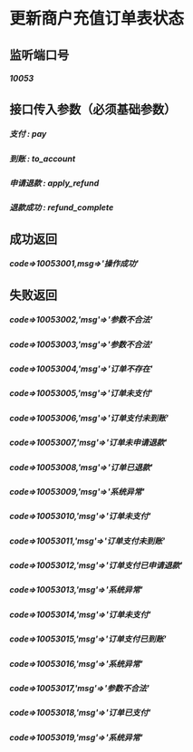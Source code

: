 # 更新商户充值订单表状态
## 监听端口号
##### *10053*
## 接口传入参数（必须基础参数）
##### **支付** : *pay*
##### **到账** : *to_account* 
##### **申请退款** : *apply_refund* 
##### **退款成功** : *refund_complete* 

 
## 成功返回
##### **code=>10053001,msg=>'操作成功'**

## 失败返回
##### **code=>10053002,'msg'=>'参数不合法'**
##### **code=>10053003,'msg'=>'参数不合法'**
##### **code=>10053004,'msg'=>'订单不存在'**
##### **code=>10053005,'msg'=>'订单未支付'**
##### **code=>10053006,'msg'=>'订单支付未到账'**
##### **code=>10053007,'msg'=>'订单未申请退款'**
##### **code=>10053008,'msg'=>'订单已退款'**
##### **code=>10053009,'msg'=>'系统异常'**
##### **code=>10053010,'msg'=>'订单未支付'**
##### **code=>10053011,'msg'=>'订单支付未到账'**
##### **code=>10053012,'msg'=>'订单支付已申请退款'**
##### **code=>10053013,'msg'=>'系统异常'**
##### **code=>10053014,'msg'=>'订单未支付'**
##### **code=>10053015,'msg'=>'订单支付已到账'**
##### **code=>10053016,'msg'=>'系统异常'**
##### **code=>10053017,'msg'=>'参数不合法'**
##### **code=>10053018,'msg'=>'订单已支付'**
##### **code=>10053019,'msg'=>'系统异常'**
